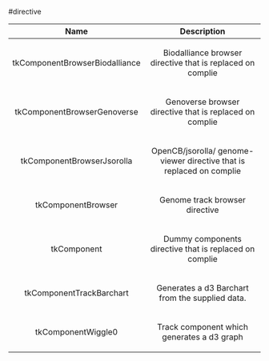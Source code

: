 
#directive

| Name | Description |
| :--: | :--: |
| tkComponentBrowserBiodalliance | <p>Biodalliance browser directive that is replaced on complie</p>  |
| tkComponentBrowserGenoverse | <p>Genoverse browser directive that is replaced on complie</p>  |
| tkComponentBrowserJsorolla | <p>OpenCB/jsorolla/    genome-viewer directive that is replaced on complie</p>  |
| tkComponentBrowser | <p>Genome track browser directive</p>  |
| tkComponent | <p>Dummy components directive that is replaced on complie</p>  |
| tkComponentTrackBarchart | <p>Generates a d3 Barchart from the supplied data.</p>  |
| tkComponentWiggle0 | <p>Track component which generates a d3 graph</p>  |

